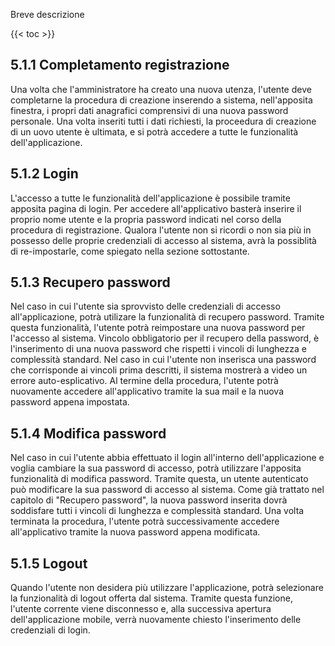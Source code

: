 Breve descrizione

{{< toc >}}

## 5.1.1 Completamento registrazione
Una volta che l'amministratore ha creato una nuova utenza, l'utente deve completarne la procedura di creazione inserendo a sistema, nell'apposita finestra, i propri dati anagrafici comprensivi di una nuova password personale. 
Una volta inseriti tutti i dati richiesti, la proceedura di creazione di un uovo utente è ultimata, e si potrà accedere a tutte le funzionalità dell'applicazione.

## 5.1.2 Login
L'accesso a tutte le funzionalità dell'applicazione è possibile tramite apposita pagina di login. Per accedere all'applicativo basterà inserire il proprio nome utente e la propria password indicati nel corso della procedura di registrazione. Qualora l'utente non si ricordi o non sia più in possesso delle proprie credenziali di accesso al sistema, avrà la possiblità di re-impostarle, come spiegato nella sezione sottostante. 

## 5.1.3 Recupero password
Nel caso in cui l'utente sia sprovvisto delle credenziali di accesso all'applicazione, potrà utilizare la funzionalità di recupero password.
Tramite questa funzionalità, l'utente potrà reimpostare una nuova password per l'accesso al sistema.
Vincolo obbligatorio per il recupero della password, è l'inserimento di una nuova password che rispetti i vincoli di lunghezza e complessità standard. Nel caso in cui l'utente non inserisca una password che corrisponde ai vincoli prima descritti, il sistema mostrerà a video un errore auto-esplicativo.
Al termine della procedura, l'utente potrà nuovamente accedere all'applicativo tramite la sua mail e la nuova password appena impostata.

## 5.1.4 Modifica password
Nel caso in cui l'utente abbia effettuato il login all'interno dell'applicazione e voglia cambiare la sua password di accesso, potrà utilizzare l'apposita funzionalità di modifica password.
Tramite questa, un utente autenticato può modificare la sua password di accesso al sistema.
Come già trattato nel capitolo di "Recupero password", la nuova password inserita dovrà soddisfare tutti i vincoli di lunghezza e complessità standard.
Una volta terminata la procedura, l'utente potrà successivamente accedere all'applicativo tramite la nuova password appena modificata.

## 5.1.5 Logout
Quando l'utente non desidera più utilizzare l'applicazione, potrà selezionare la funzionalità di logout offerta dal sistema.
Tramite questa funzione, l'utente corrente viene disconnesso e, alla successiva apertura dell'applicazione mobile, verrà nuovamente chiesto l'inserimento delle credenziali di login.

